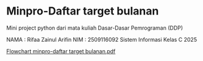 # Minpro-Daftar target bulanan

Mini project python dari mata kuliah Dasar-Dasar Pemrograman (DDP)

NAMA : Rifaa Zainul Arifin
NIM  : 2509116092
Sistem Informasi Kelas C 2025

[Flowchart minpro-daftar target bulanan.pdf](https://github.com/user-attachments/files/22318521/Flowchart.minpro-daftar.target.bulanan.pdf)
